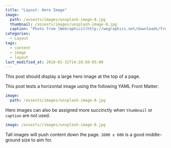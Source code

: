 ```yaml
---
title: "Layout: Hero Image"
image: 
  path: /assests/images/unsplash-image-8.jpg
  thumbnail: /assests/images/unsplash-image-8.jpg
  caption: "Photo from [WeGraphics](http://wegraphics.net/downloads/free-ultimate-blurred-background-pack/)"
categories:
  - Layout
tags:
  - content
  - image
  - layout
last_modified_at: 2018-01-31T14:28:50-05:00
---
```


This post should display a large hero image at the top of a page.

This post tests a horizontal image using the following YAML Front Matter:

```yaml
image:
  path: /assests/images/unsplash-image-8.jpg
```

Hero images can also be assigned more succinctly when `thumbnail` or `caption` are not used.

```yaml
image: /assests//images/unsplash-image-8.jpg
```

Tall images will push content down the page. `1600 x 600` is a good middle-ground size to aim for.